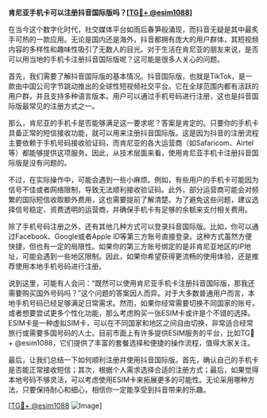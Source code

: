 **肯尼亚手机卡可以注册抖音国际版吗？[[TG💪+ @esim1088](https://t.me/s/esim1088)]**

在当今这个数字化时代，社交媒体平台如雨后春笋般涌现，而抖音无疑是其中最炙手可热的一款应用。无论是国内还是海外，抖音都拥有庞大的用户群体，其短视频内容的多样性和趣味性吸引了无数人的目光。对于生活在肯尼亚的朋友来说，是否可以用当地的手机卡注册抖音国际版呢？这可能是很多人关心的问题。

首先，我们需要了解抖音国际版的基本情况。抖音国际版，也就是TikTok，是一款由中国公司字节跳动推出的全球性短视频社交平台。它在全球范围内都有活跃的用户群，并且支持多种语言版本。用户可以通过手机号码进行注册，这也是抖音国际版最常见的注册方式之一。

那么，肯尼亚的手机卡是否能够满足这一要求呢？答案是肯定的。只要你的手机卡具备正常的短信接收功能，就可以用来注册抖音国际版。这是因为抖音的注册流程主要依赖于手机号码接收验证码，而肯尼亚的各大运营商（如Safaricom、Airtel等）都能够提供这项服务。因此，从技术层面来看，使用肯尼亚手机卡注册抖音国际版是没有问题的。

不过，在实际操作中，可能会遇到一些小麻烦。例如，有些用户的手机卡可能因为信号不佳或者网络限制，导致无法顺利接收验证码。此外，部分运营商可能会对频繁的国际短信收取额外费用，这也需要提前了解清楚。为了避免这些问题，建议选择信号稳定、资费透明的运营商，并确保手机卡有足够的余额来支付相关费用。

除了手机号码注册之外，还有其他几种方式可以登录抖音国际版。比如，你可以通过Facebook、Google或者Apple ID等第三方账号直接登录。这种方式虽然方便快捷，但也有一定的局限性。如果你的第三方账号绑定的是非肯尼亚地区的IP地址，可能会遇到一些地区限制。因此，如果你希望获得更流畅的使用体验，还是推荐使用本地手机号码进行注册。

说到这里，可能有人会问：“既然可以使用肯尼亚手机卡注册抖音国际版，那我还需要购买国外号码吗？”这个问题的答案因人而异。对于大多数普通用户而言，本地手机号码已经足够满足日常需求。然而，如果你经常需要切换不同国家的账号，或者想要尝试更多个性化功能，那么考虑购买一张ESIM卡或许是个不错的选择。ESIM卡是一种虚拟SIM卡，可以在不同国家和地区之间自由切换，非常适合经常旅行或需要多国号码的人士。目前市面上有许多提供ESIM服务的平台，比如TG💪+ @esim1088，它们提供了丰富的套餐选择和便捷的操作流程，值得大家关注。

最后，让我们总结一下如何顺利注册并使用抖音国际版。首先，确认自己的手机卡是否能正常接收短信；其次，根据个人需求选择合适的注册方式；最后，如果觉得本地号码不够灵活，可以考虑使用ESIM卡来拓展更多的可能性。无论采用哪种方法，只要保持耐心和细心，相信你一定能享受到抖音带来的乐趣。

[[TG💪+ @esim1088](https://t.me/s/esim1088) ![Image](https://i.postimg.cc/4NQfJmqS/Snipaste-2025-05-13-00-14-12.png)]